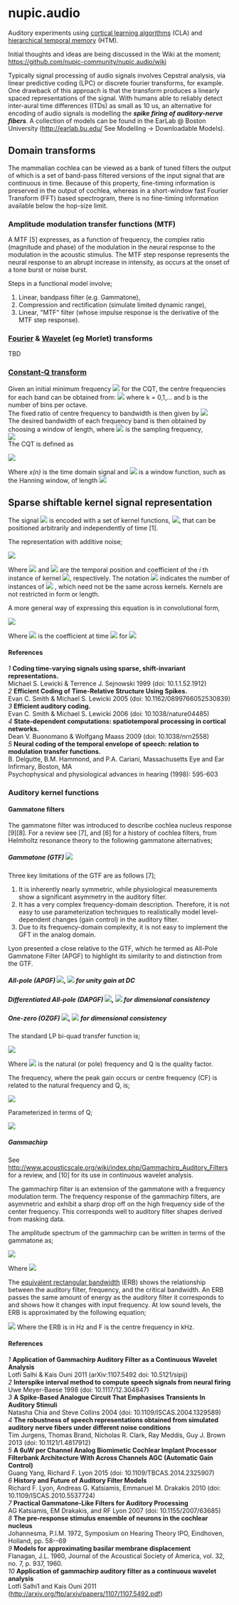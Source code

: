# nupic.audio
Auditory experiments using [cortical learning algorithms](https://scholar.google.co.uk/scholar?q=cortical+learning+algorithms&hl=en&as_sdt=0&as_vis=1&oi=scholart&sa=X&ei=fYM6VZHVMIfqaIPcgNAI&ved=0CB4QgQMwAA) (CLA) and [hierarchical temporal memory](https://scholar.google.co.uk/scholar?q=hierarchical+temporal+memory&hl=en&as_sdt=0&as_vis=1&oi=scholart&sa=X&ei=1IM6Vfy6AZKO7AbSnYDgAQ&sqi=2&ved=0CB4QgQMwAA) (HTM).


Initial thoughts and ideas are being discussed in the Wiki at the moment;  
https://github.com/nupic-community/nupic.audio/wiki

Typically signal processing of audio signals involves Cepstral analysis, via linear predictive coding (LPC) or discrete fourier transforms, for example. One drawback of this approach is that the transform produces a linearly spaced representations of the signal. With humans able to reliably detect inter-aural time differences (ITDs) as small as 10 us, an alternative for encoding of audio signals is modelling the _**spike firing of auditory-nerve fibers**_. A collection of models can be found in the EarLab @ Boston University (http://earlab.bu.edu/ See Modelling -> Downloadable Models).  

## Domain transforms

The mammalian cochlea can be viewed as a bank of tuned filters the output of which is a set of band-pass filtered versions of the input signal that are continuous in time. Because of this property, fine-timing information is preserved in the output of cochlea, whereas in a short-window fast Fourier Transform (FFT) based spectrogram, there is no fine-timing information available below the hop-size limit.  

### Amplitude modulation transfer functions (MTF)

A MTF [5] expresses, as a function of frequency, the complex ratio (magnitude and phase) of the modulation in the neural response to the modulation in the acoustic stimulus. The MTF step response represents the neural response to an abrupt increase in intensity, as occurs at the onset of a tone burst or noise burst.  

Steps in a functional model involve;  
  1. Linear, bandpass filter (e.g. Gammatone),  
  2. Compression and rectification (simulate limited dynamic range),  
  3. Linear, "MTF" filter (whose impulse response is the derivative of the MTF step response).  

### [Fourier](http://en.wikipedia.org/wiki/Fourier_transform) & [Wavelet](http://en.wikipedia.org/wiki/Wavelet) (eg Morlet) transforms

TBD

### [Constant-Q transform](http://en.wikipedia.org/wiki/Constant_Q_transform)

Given an initial minimum frequency <img src="docs/f_0.png"> for the CQT, the centre frequencies for each band can be obtained from: <img src="docs/f_k.png"> where k = 0,1,… and b is the number of bins per octave.  
The fixed ratio of centre frequency to bandwidth is then given by <img src="docs/Q_cf.png">  
The desired bandwidth of each frequency band is then obtained by choosing a window of length, where <img src="docs/f_s.png"> is the sampling frequency,  
<img src="docs/N_k.png">  
The CQT is defined as

<img src="docs/CQT.png">
 
Where _x(n)_ is the time domain signal and <img src="docs/W_nk.png"> is a window function, such as the Hanning window, of length <img src="docs/N_k_solo.png">

## Sparse shiftable kernel signal representation

The signal <img src="docs/x(t).png"> is encoded with a set of kernel functions, <img src="docs/kernel_range.png">, that can be positioned arbitrarily and independently of time [1].  

The representation with additive noise;

<img src="docs/x(t)_equation.png">

Where <img src="docs/tau_im.png"> and <img src="docs/s_im.png"> are the temporal position and coefficient of the _i_ th instance of kernel <img src="docs/phi_m.png">, respectively. The notation <img src="docs/n_m.png"> indicates the number of instances of <img src="docs/phi_m.png"> , which need not be the same across kernels. Kernels are not restricted in form or length.
 
A more general way of expressing this equation is in convolutional form,

<img src="docs/x(t)_conv_form.png">
 
Where <img src="docs/s_m(tau).png"> is the coefficient at time <img src="docs/tau.png"> for <img src="docs/phi_m.png"> 

#### References  
_1_ **Coding time-varying signals using sparse, shift-invariant representations.**  
Michael S. Lewicki & Terrence J. Sejnowski 1999 (doi: 10.1.1.52.1912)  
_2_ **Efficient Coding of Time-Relative Structure Using Spikes.**  
Evan C. Smith & Michael S. Lewicki 2005 (doi: 10.1162/0899766052530839)  
_3_ **Efficient auditory coding.**  
Evan C. Smith & Michael S. Lewicki 2006 (doi: 10.1038/nature04485)  
_4_ **State-dependent computations: spatiotemporal processing in cortical networks.**  
Dean V. Buonomano & Wolfgang Maass 2009 (doi: 10.1038/nrn2558)  
_5_ **Neural coding of the temporal envelope of speech: relation to modulation transfer functions.**  
B. Delgutte, B.M. Hammond, and P.A. Cariani, Massachusetts Eye and Ear Infirmary, Boston, MA  
Psychophysical and physiological advances in hearing (1998): 595-603  

### Auditory kernel functions

#### Gammatone filters
 
The gammatone filter was introduced to describe cochlea nucleus response [9][8]. For a review see [7], and [6] for a history of cochlea filters, from Helmholtz resonance theory to the following gammatone alternatives;  
 
##### Gammatone (GTF) <img src="docs/GTF.png">
 
Three key limitations of the GTF are as follows [7];  
  1. It is inherently nearly symmetric, while physiological measurements show a significant asymmetry in the auditory filter.  
  2. It has a very complex frequency-domain description. Therefore, it is not easy to use parameterization techniques to realistically model level-dependent changes (gain control) in the auditory filter.  
  3. Due to its frequency-domain complexity, it is not easy to implement the GFT in the analog domain.

Lyon presented a close relative to the GTF, which he termed as All-Pole Gammatone Filter (APGF) to highlight its similarity to and distinction from the GTF.  
 
##### All-pole (APGF) <img src="docs/APGF.png">, <img src="docs/unity_gain.png"> for unity gain at DC
 
##### Differentiated All-pole (DAPGF) <img src="docs/DAPGF.png">, <img src="docs/consistency.png"> for dimensional consistency
 
##### One-zero (OZGF) <img src="docs/OZGF.png">, <img src="docs/consistency.png"> for dimensional consistency

The standard LP bi-quad transfer function is;
 
<img src="docs/LP-biquad.png">

Where <img src="docs/omega_0.png"> is the natural (or pole) frequency and Q is the quality factor.
 
The frequency, where the peak gain occurs or centre frequency (CF) is related to the natural frequency and Q, is;

<img src="docs/omega_LP_CF.png">
 
Parameterized in terms of Q;
 
<img src="docs/H_LP_max.png">

##### Gammachirp

See http://www.acousticscale.org/wiki/index.php/Gammachirp_Auditory_Filters for a review, and [10] for its use in continuous wavelet analysis.  

The gammachirp filter is an extension of the gammatone with a frequency modulation term. The frequency response of the gammachirp filters, are asymmetric and exhibit a sharp drop off on the high frequency side of the center frequency. This corresponds well to auditory filter shapes derived from masking data.

The amplitude spectrum of the gammachirp can be written in terms of the gammatone as;

<img src="docs/gammachirp.png">
 
Where <img src="docs/gammachirp_beta.png">
 
The [equivalent rectangular bandwidth](http://en.wikipedia.org/wiki/Equivalent_rectangular_bandwidth) (ERB) shows the relationship between the auditory filter, frequency, and the critical bandwidth. An ERB passes the same amount of energy as the auditory filter it corresponds to and shows how it changes with input frequency. At low sound levels, the ERB is approximated by the following equation;

<img src="docs/ERB.png">  
Where the ERB is in Hz and F is the centre frequency in kHz.

#### References  
_1_ **Application of Gammachirp Auditory Filter as a Continuous Wavelet Analysis**  
Lotfi Salhi & Kais Ouni 2011 (arXiv:1107.5492 doi: 10.5121/sipij)  
_2_ **Interspike interval method to compute speech signals from neural firing**  
Uwe Meyer-Baese 1998 (doi: 10.1117/12.304847)  
_3_ **A Spike-Based Analogue Circuit That Emphasises Transients In Auditory Stimuli**  
Natasha Chia and Steve Collins 2004 (doi: 10.1109/ISCAS.2004.1329589)  
_4_ **The robustness of speech representations obtained from simulated auditory nerve fibers under different noise conditions**  
Tim Jurgens, Thomas Brand, Nicholas R. Clark, Ray Meddis, Guy J. Brown 2013 (doi: 10.1121/1.4817912)  
_5_ **A 6uW per Channel Analog Biomimetic Cochlear Implant Processor Filterbank Architecture With Across Channels AGC (Automatic Gain Control)**  
Guang Yang, Richard F. Lyon 2015 (doi: 10.1109/TBCAS.2014.2325907)  
_6_ **History and Future of Auditory Filter Models**  
Richard F. Lyon, Andreas G. Katsiamis, Emmanuel M. Drakakis 2010 (doi: 10.1109/ISCAS.2010.5537724)  
_7_ **Practical Gammatone-Like Filters for Auditory Processing**  
AG Katsiamis, EM Drakakis, and RF Lyon 2007 (doi: 10.1155/2007/63685)  
_8_ **The pre-response stimulus ensemble of neurons in the cochlear nucleus**  
Johannesma, P.I.M. 1972, Symposium on Hearing Theory IPO, Eindhoven, Holland, pp. 58--69  
_9_ **Models for approximating basilar membrane displacement**  
Flanagan, J.L. 1960, Journal of the Acoustical Society of America, vol. 32, no. 7, p. 937, 1960.  
_10_ **Application of gammachirp auditory filter as a continuous wavelet analysis**  
Lotfi Salhi1 and Kais Ouni 2011 (http://arxiv.org/ftp/arxiv/papers/1107/1107.5492.pdf)  
